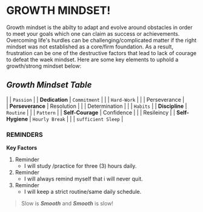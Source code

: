 # **GROWTH MINDSET!**

Growth mindset is the abilty to adapt and evolve around obstacles in order to meet your goals which one can claim as success or achievements. Overcoming life's hurdles can be challenging/complicated matter if the right mindset was not established as a core/firm foundation. As a result, frustration can be one of the destructive factors that lead to lack of courage to defeat the waek mindset. Here are some key elements to uphold a growth/strong mindset below:  

## ***Growth Mindset Table***

|                  | `Passion`          |
| **Dedication**   | `Commitment`       |
|                  | `Hard-Work`        |
|                  | Perseverance       |        
| **Perseverance** | Resolution         | 
|                  | Determination      |
|                  | `Habits`           |
| **Discipline**   | `Routine`          |
|                  | `Pattern`          |
| **Self-Courage** | Confidence         |
|                  | Resileincy         | 
| **Self-Hygiene** | `Hourly Break`     |
|                  | `sufficient Sleep` |    

### REMINDERS
**Key Factors**

1. Reminder
   - I will study /practice for three (3) hours daily.
2. Reminder
   - I will always remind myself that i will never quit.
3. Reminder
   - I will keep a strict routine/same daily schedule.
 
> Slow is ***Smooth*** and ***Smooth*** is slow! 
